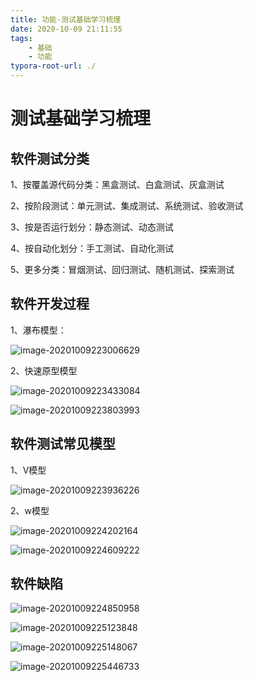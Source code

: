 ```yaml
---
title: 功能-测试基础学习梳理
date: 2020-10-09 21:11:55
tags:
	- 基础
	- 功能
typora-root-url: ./
---
```


# 测试基础学习梳理

## 软件测试分类

1、按覆盖源代码分类：黑盒测试、白盒测试、灰盒测试

2、按阶段测试：单元测试、集成测试、系统测试、验收测试

3、按是否运行划分：静态测试、动态测试

4、按自动化划分：手工测试、自动化测试

5、更多分类：冒烟测试、回归测试、随机测试、探索测试

## 软件开发过程

1、瀑布模型：

![image-20201009223006629](/blog.github.io/images/image-20201009223006629.png)

2、快速原型模型

![image-20201009223433084](/blog.github.io/images/image-20201009223433084.png)

![image-20201009223803993](/blog.github.io/images/image-20201009223803993.png)

## 软件测试常见模型

1、V模型

![image-20201009223936226](/blog.github.io/images/image-20201009223936226.png)

2、w模型

![image-20201009224202164](/blog.github.io/images/image-20201009224202164.png)

![image-20201009224609222](/blog.github.io/images/image-20201009224609222.png)

## 软件缺陷

<img src="/blog.github.io/images/image-20201009224850958.png" alt="image-20201009224850958"  />

![image-20201009225123848](/blog.github.io/images/image-20201009225123848.png)

![image-20201009225148067](/blog.github.io/images/image-20201009225148067.png)

![image-20201009225446733](/blog.github.io/images/image-20201009225446733.png)



